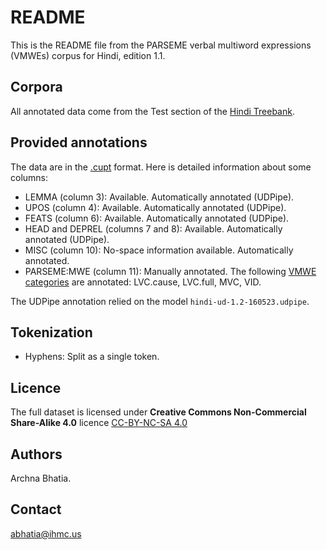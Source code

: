 README
======
This is the README file from the PARSEME verbal multiword expressions (VMWEs) corpus for Hindi, edition 1.1.


Corpora
-------
All annotated data come from the Test section of the [Hindi Treebank](http://ltrc.iiit.ac.in/treebank_H2014).


Provided annotations
--------------------
The data are in the [.cupt](http://multiword.sourceforge.net/cupt-format) format. Here is detailed information about some columns:

* LEMMA (column 3): Available. Automatically annotated (UDPipe).
* UPOS (column 4): Available. Automatically annotated (UDPipe).
* FEATS (column 6): Available. Automatically annotated (UDPipe).
* HEAD and DEPREL (columns 7 and 8): Available. Automatically annotated (UDPipe).
* MISC (column 10): No-space information available. Automatically annotated.
* PARSEME:MWE (column 11): Manually annotated. The following [VMWE categories](http://parsemefr.lif.univ-mrs.fr/parseme-st-guidelines/1.1/?page=030_Categories_of_VMWEs) are annotated: LVC.cause, LVC.full, MVC, VID.

The UDPipe annotation relied on the model `hindi-ud-1.2-160523.udpipe`.


Tokenization
------------
* Hyphens: Split as a single token.


Licence
-------
The full dataset is licensed under **Creative Commons Non-Commercial Share-Alike 4.0** licence [CC-BY-NC-SA 4.0](https://creativecommons.org/licenses/by-nc-sa/4.0/)


Authors
-------
Archna Bhatia.


Contact
-------
abhatia@ihmc.us
